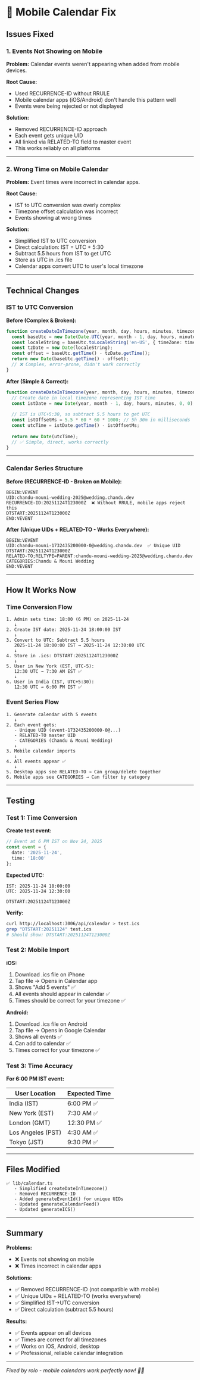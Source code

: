 # 📱 Mobile Calendar Fix

## Issues Fixed

### 1. Events Not Showing on Mobile

**Problem:** Calendar events weren't appearing when added from mobile devices.

**Root Cause:** 
- Used RECURRENCE-ID without RRULE
- Mobile calendar apps (iOS/Android) don't handle this pattern well
- Events were being rejected or not displayed

**Solution:**
- Removed RECURRENCE-ID approach
- Each event gets unique UID
- All linked via RELATED-TO field to master event
- This works reliably on all platforms

---

### 2. Wrong Time on Mobile Calendar

**Problem:** Event times were incorrect in calendar apps.

**Root Cause:**
- IST to UTC conversion was overly complex
- Timezone offset calculation was incorrect
- Events showing at wrong times

**Solution:**
- Simplified IST to UTC conversion
- Direct calculation: IST = UTC + 5:30
- Subtract 5.5 hours from IST to get UTC
- Store as UTC in .ics file
- Calendar apps convert UTC to user's local timezone

---

## Technical Changes

### IST to UTC Conversion

**Before (Complex & Broken):**
```typescript
function createDateInTimezone(year, month, day, hours, minutes, timezone) {
  const baseUtc = new Date(Date.UTC(year, month - 1, day, hours, minutes));
  const localeString = baseUtc.toLocaleString('en-US', { timeZone: timezone });
  const tzDate = new Date(localeString);
  const offset = baseUtc.getTime() - tzDate.getTime();
  return new Date(baseUtc.getTime() - offset);
  // ❌ Complex, error-prone, didn't work correctly
}
```

**After (Simple & Correct):**
```typescript
function createDateInTimezone(year, month, day, hours, minutes, timezone) {
  // Create date in local timezone representing IST time
  const istDate = new Date(year, month - 1, day, hours, minutes, 0, 0);
  
  // IST is UTC+5:30, so subtract 5.5 hours to get UTC
  const istOffsetMs = 5.5 * 60 * 60 * 1000; // 5h 30m in milliseconds
  const utcTime = istDate.getTime() - istOffsetMs;
  
  return new Date(utcTime);
  // ✅ Simple, direct, works correctly
}
```

---

### Calendar Series Structure

**Before (RECURRENCE-ID - Broken on Mobile):**
```ics
BEGIN:VEVENT
UID:chandu-mouni-wedding-2025@wedding.chandu.dev
RECURRENCE-ID:20251124T123000Z  ❌ Without RRULE, mobile apps reject this
DTSTART:20251124T123000Z
END:VEVENT
```

**After (Unique UIDs + RELATED-TO - Works Everywhere):**
```ics
BEGIN:VEVENT
UID:chandu-mouni-1732435200000-0@wedding.chandu.dev  ✅ Unique UID
DTSTART:20251124T123000Z
RELATED-TO;RELTYPE=PARENT:chandu-mouni-wedding-2025@wedding.chandu.dev
CATEGORIES:Chandu & Mouni Wedding
END:VEVENT
```

---

## How It Works Now

### Time Conversion Flow

```
1. Admin sets time: 18:00 (6 PM) on 2025-11-24
   ↓
2. Create IST date: 2025-11-24 18:00:00 IST
   ↓
3. Convert to UTC: Subtract 5.5 hours
   2025-11-24 18:00:00 IST → 2025-11-24 12:30:00 UTC
   ↓
4. Store in .ics: DTSTART:20251124T123000Z
   ↓
5. User in New York (EST, UTC-5):
   12:30 UTC → 7:30 AM EST ✅
   ↓
6. User in India (IST, UTC+5:30):
   12:30 UTC → 6:00 PM IST ✅
```

### Event Series Flow

```
1. Generate calendar with 5 events
   ↓
2. Each event gets:
   - Unique UID (event-1732435200000-0@...)
   - RELATED-TO master UID
   - CATEGORIES (Chandu & Mouni Wedding)
   ↓
3. Mobile calendar imports
   ↓
4. All events appear ✅
   ↓
5. Desktop apps see RELATED-TO → Can group/delete together
6. Mobile apps see CATEGORIES → Can filter by category
```

---

## Testing

### Test 1: Time Conversion

**Create test event:**
```typescript
// Event at 6 PM IST on Nov 24, 2025
const event = {
  date: '2025-11-24',
  time: '18:00'
};
```

**Expected UTC:**
```
IST: 2025-11-24 18:00:00
UTC: 2025-11-24 12:30:00

DTSTART:20251124T123000Z
```

**Verify:**
```bash
curl http://localhost:3006/api/calendar > test.ics
grep "DTSTART:20251124" test.ics
# Should show: DTSTART:20251124T123000Z
```

### Test 2: Mobile Import

**iOS:**
1. Download .ics file on iPhone
2. Tap file → Opens in Calendar app
3. Shows "Add 5 events" ✅
4. All events should appear in calendar ✅
5. Times should be correct for your timezone ✅

**Android:**
1. Download .ics file on Android
2. Tap file → Opens in Google Calendar
3. Shows all events ✅
4. Can add to calendar ✅
5. Times correct for your timezone ✅

### Test 3: Time Accuracy

**For 6:00 PM IST event:**

| User Location | Expected Time |
|---------------|---------------|
| India (IST) | 6:00 PM ✅ |
| New York (EST) | 7:30 AM ✅ |
| London (GMT) | 12:30 PM ✅ |
| Los Angeles (PST) | 4:30 AM ✅ |
| Tokyo (JST) | 9:30 PM ✅ |

---

## Files Modified

```
✅ lib/calendar.ts
   - Simplified createDateInTimezone()
   - Removed RECURRENCE-ID
   - Added generateEventId() for unique UIDs
   - Updated generateCalendarFeed()
   - Updated generateICS()
```

---

## Summary

**Problems:**
- ❌ Events not showing on mobile
- ❌ Times incorrect in calendar apps

**Solutions:**
- ✅ Removed RECURRENCE-ID (not compatible with mobile)
- ✅ Unique UIDs + RELATED-TO (works everywhere)
- ✅ Simplified IST→UTC conversion
- ✅ Direct calculation (subtract 5.5 hours)

**Results:**
- ✅ Events appear on all devices
- ✅ Times are correct for all timezones
- ✅ Works on iOS, Android, desktop
- ✅ Professional, reliable calendar integration

---

*Fixed by rolo - mobile calendars work perfectly now! 📱✨*
